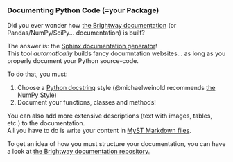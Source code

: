 ### Documenting Python Code (=your Package)

Did you ever wonder how [the Brightway documentation](https://docs.brightway.dev/en/latest/) (or Pandas/NumPy/SciPy... documentation) is built?

The answer is: the [Sphinx documentation generator](https://www.sphinx-doc.org/en/master/)! \
This tool _automatically_ builds fancy documntation websites... as long as you properly document your Python source-code.

To do that, you must:

1. Choose a [Python docstring](https://peps.python.org/pep-0257/#what-is-a-docstring) style (@michaelweinold recommends [the NumPy Style](https://numpydoc.readthedocs.io/en/latest/format.html))
2. Document your functions, classes and methods!

You can also add more extensive descriptions (text with images, tables, etc.) to the documentation. \
All you have to do is write your content in [MyST Markdown files](https://myst-parser.readthedocs.io/en/latest/index.html).

To get an idea of how you must structure your documentation, you can have a look at [the Brightway documentation repository.](https://github.com/brightway-lca/brightway-documentation/tree/main/source)
